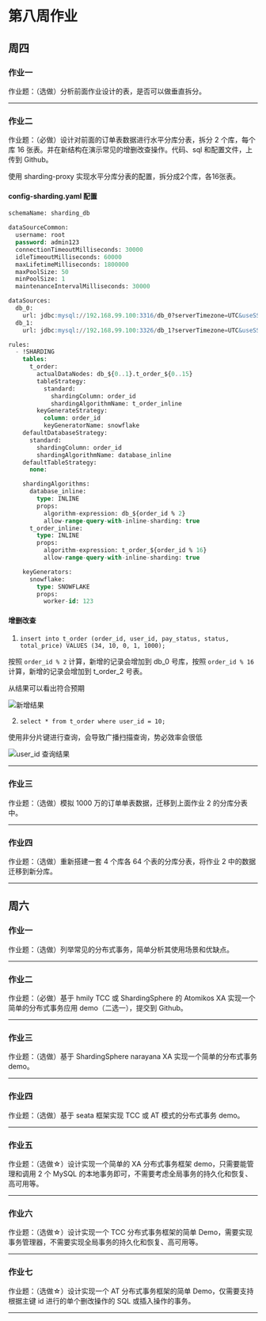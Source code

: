 # 第八周作业

## 周四

### 作业一

作业题：（选做）分析前面作业设计的表，是否可以做垂直拆分。

---

### 作业二

作业题：（必做）设计对前面的订单表数据进行水平分库分表，拆分 2 个库，每个库 16 张表。并在新结构在演示常见的增删改查操作。代码、sql 和配置文件，上传到 Github。

使用 sharding-proxy 实现水平分库分表的配置，拆分成2个库，各16张表。

#### config-sharding.yaml 配置

```sql
schemaName: sharding_db

dataSourceCommon:
  username: root
  password: admin123
  connectionTimeoutMilliseconds: 30000
  idleTimeoutMilliseconds: 60000
  maxLifetimeMilliseconds: 1800000
  maxPoolSize: 50
  minPoolSize: 1
  maintenanceIntervalMilliseconds: 30000

dataSources:
  db_0:
    url: jdbc:mysql://192.168.99.100:3316/db_0?serverTimezone=UTC&useSSL=false
  db_1:
    url: jdbc:mysql://192.168.99.100:3326/db_1?serverTimezone=UTC&useSSL=false

rules:
  - !SHARDING
    tables:
      t_order:
        actualDataNodes: db_${0..1}.t_order_${0..15}
        tableStrategy:
          standard:
            shardingColumn: order_id
            shardingAlgorithmName: t_order_inline
        keyGenerateStrategy:
          column: order_id
          keyGeneratorName: snowflake
    defaultDatabaseStrategy:
      standard:
        shardingColumn: order_id
        shardingAlgorithmName: database_inline
    defaultTableStrategy:
      none:

    shardingAlgorithms:
      database_inline:
        type: INLINE
        props:
          algorithm-expression: db_${order_id % 2}
          allow-range-query-with-inline-sharding: true
      t_order_inline:
        type: INLINE
        props:
          algorithm-expression: t_order_${order_id % 16}
          allow-range-query-with-inline-sharding: true

    keyGenerators:
      snowflake:
        type: SNOWFLAKE
        props:
          worker-id: 123

```

#### 增删改查

1. `insert into t_order (order_id, user_id, pay_status, status, total_price) VALUES (34, 10, 0, 1, 1000);`

按照 `order_id % 2` 计算，新增的记录会增加到 db_0 号库，按照 `order_id % 16` 计算，新增的记录会增加到 t_order_2 号表。

从结果可以看出符合预期

![新增结果](http://zhangwei1989.oss-cn-beijing.aliyuncs.com/2020-12-11-%E5%B1%8F%E5%B9%95%E5%BF%AB%E7%85%A7%202020-12-11%20%E4%B8%8B%E5%8D%887.27.39.png)

2. `select * from t_order where user_id = 10;`

使用非分片键进行查询，会导致广播扫描查询，势必效率会很低

![user_id 查询结果](http://zhangwei1989.oss-cn-beijing.aliyuncs.com/2020-12-11-%E5%B1%8F%E5%B9%95%E5%BF%AB%E7%85%A7%202020-12-11%20%E4%B8%8B%E5%8D%887.33.28.png)

---

### 作业三

作业题：（选做）模拟 1000 万的订单单表数据，迁移到上面作业 2 的分库分表中。

---

### 作业四

作业题：（选做）重新搭建一套 4 个库各 64 个表的分库分表，将作业 2 中的数据迁移到新分库。

---

## 周六

### 作业一

作业题：（选做）列举常见的分布式事务，简单分析其使用场景和优缺点。

---

### 作业二

作业题：（必做）基于 hmily TCC 或 ShardingSphere 的 Atomikos XA 实现一个简单的分布式事务应用 demo（二选一），提交到 Github。

---

### 作业三

作业题：（选做）基于 ShardingSphere narayana XA 实现一个简单的分布式事务 demo。

---

### 作业四

作业题：（选做）基于 seata 框架实现 TCC 或 AT 模式的分布式事务 demo。

---

### 作业五

作业题：（选做☆）设计实现一个简单的 XA 分布式事务框架 demo，只需要能管理和调用 2 个 MySQL 的本地事务即可，不需要考虑全局事务的持久化和恢复、高可用等。

---

### 作业六

作业题：（选做☆）设计实现一个 TCC 分布式事务框架的简单 Demo，需要实现事务管理器，不需要实现全局事务的持久化和恢复、高可用等。

---

### 作业七

作业题：（选做☆）设计实现一个 AT 分布式事务框架的简单 Demo，仅需要支持根据主键 id 进行的单个删改操作的 SQL 或插入操作的事务。


---